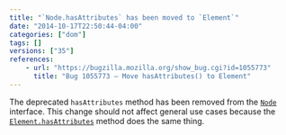 ```yaml
---
title: "`Node.hasAttributes` has been moved to `Element`"
date: "2014-10-17T22:50:44-04:00"
categories: ["dom"]
tags: []
versions: ["35"]
references:
    - url: "https://bugzilla.mozilla.org/show_bug.cgi?id=1055773"
      title: "Bug 1055773 – Move hasAttributes() to Element"
---
```

The deprecated `hasAttributes` method has been removed from the [`Node`](https://developer.mozilla.org/docs/Web/API/Node) interface. This change should not affect general use cases because the [`Element.hasAttributes`](https://developer.mozilla.org/docs/Web/API/Element.hasAttributes) method does the same thing.
